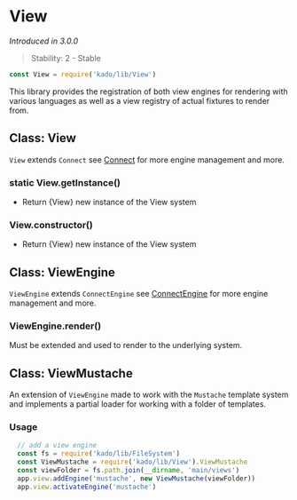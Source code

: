 # View
*Introduced in 3.0.0*
> Stability: 2 - Stable
```js
const View = require('kado/lib/View')
```
This library provides the registration of both view engines for rendering with
various languages as well as a view registry of actual fixtures to render from.

## Class: View
`View` extends `Connect` see [Connect](Connect.md) for more engine
management and more.

### static View.getInstance()
* Return {View} new instance of the View system

### View.constructor()
* Return {View} new instance of the View system

## Class: ViewEngine
`ViewEngine` extends `ConnectEngine` see
[ConnectEngine](ConnectEngine.md) for more engine management and more.

### ViewEngine.render()
Must be extended and used to render to the underlying system.

## Class: ViewMustache

An extension of `ViewEngine` made to work with the `Mustache` template system
and implements a partial loader for working with a folder of templates.

### Usage

```js
  // add a view engine
  const fs = require('kado/lib/FileSystem')
  const ViewMustache = require('kado/lib/View').ViewMustache
  const viewFolder = fs.path.join(__dirname, 'main/views')
  app.view.addEngine('mustache', new ViewMustache(viewFolder))
  app.view.activateEngine('mustache')
```
